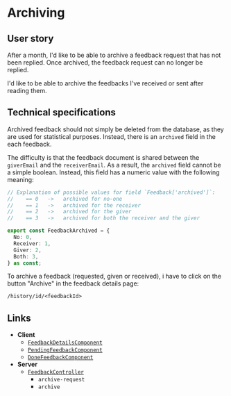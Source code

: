 # Archiving

## User story

After a month, I'd like to be able to archive a feedback request that has not been replied.
Once archived, the feedback request can no longer be replied.

I'd like to be able to archive the feedbacks I've received or sent after reading them.

## Technical specifications

Archived feedback should not simply be deleted from the database, as they are used for statistical purposes.
Instead, there is an `archived` field in the each feedback.

The difficulty is that the feedback document is shared between the `giverEmail` and the `receiverEmail`.
As a result, the `archived` field cannot be a simple boolean.
Instead, this field has a numeric value with the following meaning:

```ts title="server/src/feedback/feedback-db/feedback-db.types.ts"
// Explanation of possible values for field `Feedback['archived']`:
//    == 0   ->   archived for no-one
//    == 1   ->   archived for the receiver
//    == 2   ->   archived for the giver
//    == 3   ->   archived for both the receiver and the giver

export const FeedbackArchived = {
  No: 0,
  Receiver: 1,
  Giver: 2,
  Both: 3,
} as const;
```

To archive a feedback (requested, given or received), i have to click on the button "Archive" in the feedback details page:

```txt
/history/id/<feedbackId>
```

## Links

- **Client**
  - [`FeedbackDetailsComponent`](https://github.com/Zenika/feedzback/blob/main/client/src/app/feedback-details/feedback-details.component.ts)
  - [`PendingFeedbackComponent`](https://github.com/Zenika/feedzback/blob/main/client/src/app/shared/feedback/pending-feedback/pending-feedback.component.ts)
  - [`DoneFeedbackComponent`](https://github.com/Zenika/feedzback/blob/main/client/src/app/shared/feedback/done-feedback/done-feedback.component.ts)
- **Server**
  - [`FeedbackController`](https://github.com/Zenika/feedzback/blob/main/server/src/feedback/feedback.controller.ts)
    - `archive-request`
    - `archive`

